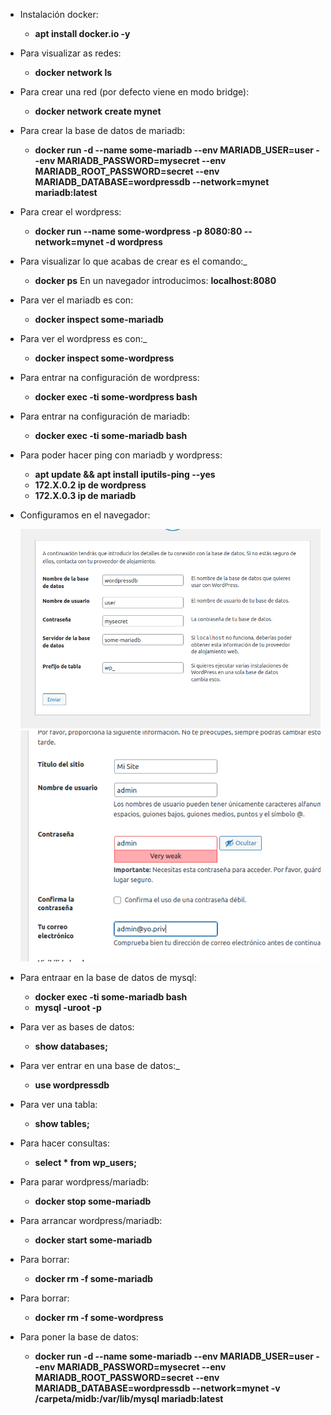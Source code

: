- Instalación docker:
    - **apt install docker.io -y**
- Para visualizar as redes:
  - **docker network ls**
- Para crear una red (por defecto viene en modo bridge):
  - **docker network create mynet** 
- Para crear la base de datos de mariadb:
  - **docker run -d --name some-mariadb --env MARIADB_USER=user --env MARIADB_PASSWORD=mysecret --env MARIADB_ROOT_PASSWORD=secret --env MARIADB_DATABASE=wordpressdb --network=mynet  mariadb:latest**
- Para crear el wordpress:
  - **docker run --name some-wordpress -p 8080:80 --network=mynet -d wordpress**
- Para visualizar lo que acabas de crear es el comando:_
  - **docker ps**
En un navegador introducimos: **localhost:8080**
- Para ver el mariadb es con:
  - **docker inspect some-mariadb**
- Para ver el wordpress es con:_
  - **docker inspect some-wordpress**
- Para entrar na configuración de wordpress:
  - **docker exec -ti some-wordpress bash**
- Para entrar na configuración de mariadb:
  - **docker exec -ti some-mariadb bash**
- Para poder hacer ping con mariadb y wordpress:
  - **apt update && apt install iputils-ping --yes**
  - **172.X.0.2 ip de wordpress**
  - **172.X.0.3 ip de mariadb**
- Configuramos en el navegador:

    ![imagen_1](/img/imagen-1.png)
    ![imagen_2](/img/imagen-2.png)

- Para entraar en la base de datos de mysql:
  - **docker exec -ti some-mariadb bash**
  - **mysql -uroot -p**
- Para ver as bases de datos:
  - **show databases;**
- Para ver entrar en una base de datos:_
  - **use wordpressdb**
- Para ver una tabla:
  - **show tables;**
- Para hacer consultas:
  - **select * from wp_users;**
- Para parar wordpress/mariadb:
  - **docker stop some-mariadb**
- Para arrancar wordpress/mariadb:
  - **docker start some-mariadb**
- Para borrar:
  - **docker rm -f some-mariadb**
- Para borrar:
  - **docker rm -f some-wordpress**
- Para poner la base de datos:
  - **docker run -d --name some-mariadb --env MARIADB_USER=user --env MARIADB_PASSWORD=mysecret --env MARIADB_ROOT_PASSWORD=secret --env MARIADB_DATABASE=wordpressdb --network=mynet -v /carpeta/midb:/var/lib/mysql mariadb:latest**